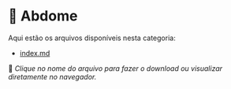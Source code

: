 # 📂 Abdome

Aqui estão os arquivos disponíveis nesta categoria:

- [index.md](index.md)

📌 *Clique no nome do arquivo para fazer o download ou visualizar diretamente no navegador.*
